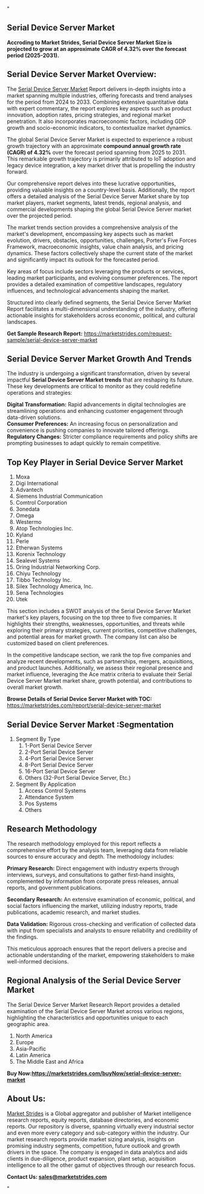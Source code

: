 "<h2>Serial Device Server Market</h2>
<p><strong>Accroding to Market Strides, Serial Device Server Market Size is projected to grow at an approximate CAGR of 4.32% over the forecast period (2025-2031).</strong></p>
<h2>Serial Device Server Market Overview:</h2>
<p>The <a href=https://marketstrides.com/report/serial-device-server-market>Serial Device Server Market</a><strong> </strong>Report delivers in-depth insights into a market spanning multiple industries, offering forecasts and trend analyses for the period from 2024 to 2033. Combining extensive quantitative data with expert commentary, the report explores key aspects such as product innovation, adoption rates, pricing strategies, and regional market penetration. It also incorporates macroeconomic factors, including GDP growth and socio-economic indicators, to contextualize market dynamics.</p>
<p><p>The global Serial Device Server Market is expected to experience a robust growth trajectory with an approximate <strong>compound annual growth rate (CAGR) of 4.32%</strong> over the forecast period spanning from 2025 to 2031. This remarkable growth trajectory is primarily attributed to IoT adoption and legacy device integration, a key market driver that is propelling the industry forward.</p>
<p>Our comprehensive report delves into these lucrative opportunities, providing valuable insights on a country-level basis. Additionally, the report offers a detailed analysis of the Serial Device Server Market share by top market players, market segments, latest trends, regional analysis, and commercial developments shaping the global Serial Device Server market over the projected period.</p>
<p>The market trends section provides a comprehensive analysis of the market's development, encompassing key aspects such as market evolution, drivers, obstacles, opportunities, challenges, Porter's Five Forces Framework, macroeconomic insights, value chain analysis, and pricing dynamics. These factors collectively shape the current state of the market and significantly impact its outlook for the forecasted period.</p></p>
<p>Key areas of focus include sectors leveraging the products or services, leading market participants, and evolving consumer preferences. The report provides a detailed examination of competitive landscapes, regulatory influences, and technological advancements shaping the market.</p>
<p>Structured into clearly defined segments, the Serial Device Server Market Report facilitates a multi-dimensional understanding of the industry, offering actionable insights for stakeholders across economic, political, and cultural landscapes.</p>
<p><strong>Get Sample Research Report:</strong> <a href=https://marketstrides.com/request-sample/serial-device-server-market>https://marketstrides.com/request-sample/serial-device-server-market</a></p>
<h2>Serial Device Server Market Growth And Trends</h2>
<p>The industry is undergoing a significant transformation, driven by several impactful <strong>Serial Device Server Market trends</strong> that are reshaping its future. These key developments are critical to monitor as they could redefine operations and strategies:</p>
<p><strong>Digital Transformation:</strong> Rapid advancements in digital technologies are streamlining operations and enhancing customer engagement through data-driven solutions.<br /><strong>Consumer Preferences:</strong> An increasing focus on personalization and convenience is pushing companies to innovate tailored offerings.<br /><strong>Regulatory Changes:</strong> Stricter compliance requirements and policy shifts are prompting businesses to adapt quickly to remain competitive.</p>
<h2>Top Key Player in Serial Device Server Market</h2>
<p><ol>
<li>Moxa</li>
<li>Digi International</li>
<li>Advantech</li>
<li>Siemens Industrial Communication</li>
<li>Comtrol Corporation</li>
<li>3onedata</li>
<li>Omega</li>
<li>Westermo</li>
<li>Atop Technologies Inc.</li>
<li>Kyland</li>
<li>Perle</li>
<li>Etherwan Systems</li>
<li>Korenix Technology</li>
<li>Sealevel Systems</li>
<li>Oring Industrial Networking Corp.</li>
<li>Chiyu Technology</li>
<li>Tibbo Technology Inc.</li>
<li>Silex Technology America, Inc.</li>
<li>Sena Technologies</li>
<li>Utek</li>
</ol></p>
<p>This section includes a SWOT analysis of the Serial Device Server Market market's key players, focusing on the top three to five companies. It highlights their strengths, weaknesses, opportunities, and threats while exploring their primary strategies, current priorities, competitive challenges, and potential areas for market growth. The company list can also be customized based on client preferences.</p>
<p>In the competitive landscape section, we rank the top five companies and analyze recent developments, such as partnerships, mergers, acquisitions, and product launches. Additionally, we assess their regional presence and market influence, leveraging the Ace matrix criteria to evaluate their Serial Device Server Market market share, growth potential, and contributions to overall market growth.</p>
<p><strong>Browse Details of Serial Device Server Market with TOC:</strong> <a href=https://marketstrides.com/report/serial-device-server-market>https://marketstrides.com/report/serial-device-server-market</a></p>
<h2>Serial Device Server Market :Segmentation</h2>
<p><ol>
<li>Segment By Type
<ol>
<li>1-Port Serial Device Server</li>
<li>2-Port Serial Device Server</li>
<li>4-Port Serial Device Server</li>
<li>8-Port Serial Device Server</li>
<li>16-Port Serial Device Server</li>
<li>Others (32-Port Serial Device Server, Etc.)</li>
</ol>
</li>
<li>Segment By Application
<ol>
<li>Access Control Systems</li>
<li>Attendance System</li>
<li>Pos Systems</li>
<li>Others</li>
</ol>
</li>
</ol></p>
<h2>Research Methodology</h2>
<p>The research methodology employed for this report reflects a comprehensive effort by the analysis team, leveraging data from reliable sources to ensure accuracy and depth. The methodology includes:</p>
<p><strong>Primary Research:</strong> Direct engagement with industry experts through interviews, surveys, and consultations to gather first-hand insights, complemented by information from corporate press releases, annual reports, and government publications.</p>
<p><strong>Secondary Research:</strong> An extensive examination of economic, political, and social factors influencing the market, utilizing industry reports, trade publications, academic research, and market studies.</p>
<p><strong>Data Validation:</strong> Rigorous cross-checking and verification of collected data with input from specialists and analysts to ensure reliability and credibility of the findings.</p>
<p>This meticulous approach ensures that the report delivers a precise and actionable understanding of the market, empowering stakeholders to make well-informed decisions.</p>
<h2>Regional Analysis of the Serial Device Server Market</h2>
<p>The Serial Device Server Market Research Report provides a detailed examination of the Serial Device Server Market across various regions, highlighting the characteristics and opportunities unique to each geographic area.</p>
<p><ol>
<li>North America</li>
<li>Europe</li>
<li>Asia-Pacific</li>
<li>Latin America</li>
<li>The Middle East and Africa</li>
</ol></p>
<p><strong>Buy Now:<a href=https://marketstrides.com/buyNow/serial-device-server-market?price=single_price>https://marketstrides.com/buyNow/serial-device-server-market</a></strong></p>
<h2>About Us:</h2>
<p><a href=https://marketstrides.com/>Market Strides</a> is a Global aggregator and publisher of Market intelligence research reports, equity reports, database directories, and economic reports. Our repository is diverse, spanning virtually every industrial sector and even more every category and sub-category within the industry. Our market research reports provide market sizing analysis, insights on promising industry segments, competition, future outlook and growth drivers in the space. The company is engaged in data analytics and aids clients in due-diligence, product expansion, plant setup, acquisition intelligence to all the other gamut of objectives through our research focus.</p>
<p><strong>Contact Us: <a href=mailto:sales@marketstrides.com>sales@marketstrides.com</a></strong></p>"
